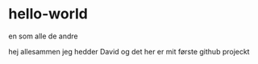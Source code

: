 # hello-world
en som alle de andre

hej allesammen jeg hedder David og det her er mit første github projeckt 
